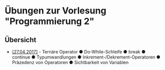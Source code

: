 # Übungen zur Vorlesung "Programmierung 2"
## Übersicht
* [[27.04.2017]](https://github.com/KR-FDAI/prog2/tree/master/KW17) - Ternäre Operator ● Do-While-Schleife ● break ● continue ● Typumwandlungen ● Inkrement-/Dekrement-Operatoren ● Präzedenz von Operatoren ● Sichtbarkeit von Variablen